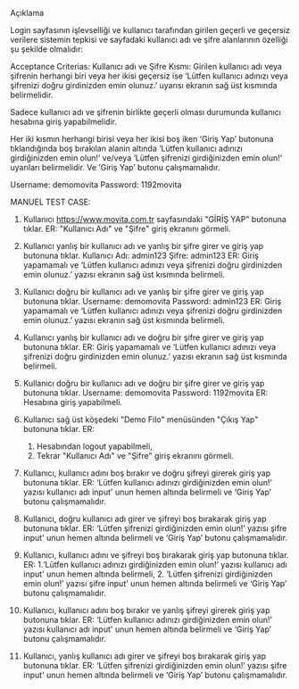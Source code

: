 Açıklama

Login sayfasının işlevselliği ve kullanıcı tarafından girilen geçerli ve geçersiz verilere
sistemin tepkisi ve sayfadaki kullanıcı adı ve şifre alanlarının özelliği şu şekilde olmalıdır:

Acceptance Criterias:
Kullanıcı adı ve Şifre Kısmı: Girilen kullanıcı adı veya şifrenin herhangi biri veya her ikisi
geçersiz ise ‘Lütfen kullanıcı adınızı veya şifrenizi doğru girdinizden emin olunuz.’ uyarısı
ekranın sağ üst kısmında belirmelidir.

Sadece kullanıcı adı ve şifrenin birlikte geçerli olması durumunda kullanıcı hesabına giriş
yapabilmelidir.

Her iki kısmın herhangi birisi veya her ikisi boş iken ‘Giriş Yap’ butonuna tıklandığında
boş bırakılan alanin altında ‘Lütfen kullanıcı adınızı girdiğinizden emin olun!’ ve/veya
‘Lütfen şifrenizi girdiğinizden emin olun!’ uyarıları belirmelidir. Ve ‘Giriş Yap’ butonu
çalışmamalıdır.


Username: demomovita
Password: 1192movita



MANUEL TEST CASE:

1. Kullanıcı https://www.movita.com.tr sayfasındaki "GİRİŞ YAP" butonuna tıklar.
ER: "Kullanıcı Adı" ve "Şifre" giriş ekranını görmeli.

2. Kullanıcı yanlış bir kullanıcı adı ve yanlış bir şifre girer ve giriş yap butonuna tıklar.
   Kullanıcı Adı: admin123
   Şifre: admin123
ER: Giriş yapamamalı ve ‘Lütfen kullanıcı adınızı veya şifrenizi doğru girdinizden emin olunuz.’
yazısı ekranın sağ üst kısmında belirmeli.

3. Kullanıcı doğru bir kullanıcı adı ve yanlış bir şifre girer ve giriş yap butonuna tıklar.
   Username: demomovita
   Password: admin123
ER: Giriş yapamamalı ve ‘Lütfen kullanıcı adınızı veya şifrenizi doğru girdinizden emin olunuz.’
yazısı ekranın sağ üst kısmında belirmeli.

4. Kullanıcı yanlış bir kullanıcı adı ve doğru bir şifre girer ve giriş yap butonuna tıklar.
ER: Giriş yapamamalı ve ‘Lütfen kullanıcı adınızı veya şifrenizi doğru girdinizden emin olunuz.’
yazısı ekranın sağ üst kısmında belirmeli.

5. Kullanıcı doğru bir kullanıcı adı ve doğru bir şifre girer ve giriş yap butonuna tıklar.
   Username: demomovita
   Password: 1192movita
ER: Hesabına giriş yapabilmeli.

6. Kullanıcı sağ üst köşedeki "Demo Filo" menüsünden "Çıkış Yap" butonuna tıklar.
ER: 
   1. Hesabından logout yapabilmeli,
   2. Tekrar "Kullanıcı Adı" ve "Şifre" giriş ekranını görmeli.

7. Kullanıcı, kullanıcı adını boş bırakır ve doğru şifreyi girerek giriş yap butonuna tıklar.
ER: ‘Lütfen kullanıcı adınızı girdiğinizden emin olun!’ yazısı kullanıcı adı input' unun hemen
altında belirmeli ve ‘Giriş Yap’ butonu çalışmamalıdır.

8. Kullanıcı, doğru kullanıcı adı girer ve şifreyi boş bırakarak giriş yap butonuna tıklar.
ER: ‘Lütfen şifrenizi girdiğinizden emin olun!’ yazısı şifre input' unun hemen altında belirmeli
ve ‘Giriş Yap’ butonu çalışmamalıdır.

9. Kullanıcı, kullanıcı adını ve şifreyi boş bırakarak giriş yap butonuna tıklar.
ER: 
    1.‘Lütfen kullanıcı adınızı girdiğinizden emin olun!’ yazısı kullanıcı adı input' unun hemen altında belirmeli,
    2. ‘Lütfen şifrenizi girdiğinizden emin olun!’ yazısı şifre input' unun hemen altında belirmeli ve ‘Giriş Yap’
    butonu çalışmamalıdır.

10. Kullanıcı, kullanıcı adını boş bırakır ve yanlış şifreyi girerek giriş yap butonuna tıklar.
ER: ‘Lütfen kullanıcı adınızı girdiğinizden emin olun!’ yazısı kullanıcı adı input' unun hemen altında belirmeli
ve ‘Giriş Yap’ butonu çalışmamalıdır.

11. Kullanıcı, yanlış kullanıcı adı girer ve şifreyi boş bırakarak giriş yap butonuna tıklar.
ER: ‘Lütfen şifrenizi girdiğinizden emin olun!’ yazısı şifre input' unun hemen altında belirmeli ve ‘Giriş Yap’
butonu çalışmamalıdır.



